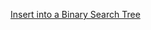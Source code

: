 [Insert into a Binary Search Tree](https://leetcode.com/problems/insert-into-a-binary-search-tree/)
